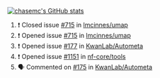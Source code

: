 [![chasemc's GitHub stats](https://github-readme-stats.vercel.app/api?username=chasemc)](https://github.com/anuraghazra/github-readme-stats)


<!--START_SECTION:activity-->
1. ❗️ Closed issue [#715](https://github.com/lmcinnes/umap/issues/715) in [lmcinnes/umap](https://github.com/lmcinnes/umap)
2. ❗️ Opened issue [#715](https://github.com/lmcinnes/umap/issues/715) in [lmcinnes/umap](https://github.com/lmcinnes/umap)
3. ❗️ Opened issue [#177](https://github.com/KwanLab/Autometa/issues/177) in [KwanLab/Autometa](https://github.com/KwanLab/Autometa)
4. ❗️ Opened issue [#1151](https://github.com/nf-core/tools/issues/1151) in [nf-core/tools](https://github.com/nf-core/tools)
5. 🗣 Commented on [#175](https://github.com/KwanLab/Autometa/issues/175) in [KwanLab/Autometa](https://github.com/KwanLab/Autometa)
<!--END_SECTION:activity-->
